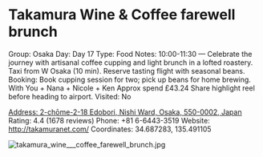 # Takamura Wine & Coffee farewell brunch

Group: Osaka
Day: Day 17
Type: Food
Notes: 10:00-11:30 — Celebrate the journey with artisanal coffee cupping and light brunch in a lofted roastery. Taxi from W Osaka (10 min). Reserve tasting flight with seasonal beans. Booking: Book cupping session for two; pick up beans for home brewing. With You + Nana + Nicole + Ken Approx spend £43.24 Share highlight reel before heading to airport.
Visited: No

[Address: 2-chōme-2-18 Edobori, Nishi Ward, Osaka, 550-0002, Japan](https://maps.google.com/?cid=18436798584987103295)
Rating: 4.4 (1678 reviews)
Phone: +81 6-6443-3519
Website: http://takamuranet.com/
Coordinates: 34.687283, 135.491105

![takamura_wine___coffee_farewell_brunch.jpg](Takamura%20Wine%20-%20Coffee%20farewell%20brunch%20takamurawine01d156a380/takamura_wine___coffee_farewell_brunch.jpg)
